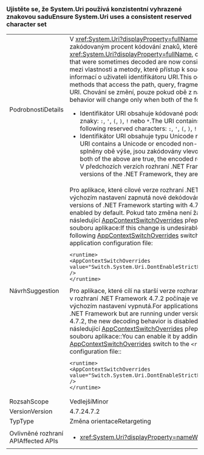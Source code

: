 ### <a name="ensure-systemuri-uses-a-consistent-reserved-character-set"></a><span data-ttu-id="ab70f-101">Ujistěte se, že System.Uri používá konzistentní vyhrazené znakovou sadu</span><span class="sxs-lookup"><span data-stu-id="ab70f-101">Ensure System.Uri uses a consistent reserved character set</span></span>

|   |   |
|---|---|
|<span data-ttu-id="ab70f-102">Podrobnosti</span><span class="sxs-lookup"><span data-stu-id="ab70f-102">Details</span></span>|<span data-ttu-id="ab70f-103">V <xref:System.Uri?displayProperty=fullName>některé teď konzistentně vlevo zakódovaným procent kódování znaků, které byly někdy dekódovat.</span><span class="sxs-lookup"><span data-stu-id="ab70f-103">In <xref:System.Uri?displayProperty=fullName>, certain percent-encoded characters that were sometimes decoded are now consistently left encoded.</span></span> <span data-ttu-id="ab70f-104">K tomu dochází mezi vlastnosti a metody, které přístup k součástem cestu, query, fragment nebo informací o uživateli identifikátoru URI.</span><span class="sxs-lookup"><span data-stu-id="ab70f-104">This occurs across the properties and methods that access the path, query, fragment, or userinfo components of the URI.</span></span> <span data-ttu-id="ab70f-105">Chování se změní, pouze pokud obě z následujících jsou splněny:</span><span class="sxs-lookup"><span data-stu-id="ab70f-105">The behavior will change only when both of the following are true:</span></span><ul><li><span data-ttu-id="ab70f-106">Identifikátor URI obsahuje kódované podobě každého následující vyhrazené znaky: <code>:</code>, <code>'</code>, <code>(</code>, <code>)</code>, <code>!</code> nebo <code>\*</code>.</span><span class="sxs-lookup"><span data-stu-id="ab70f-106">The URI contains the encoded form of any of the following reserved characters: <code>:</code>, <code>'</code>, <code>(</code>, <code>)</code>, <code>!</code> or <code>\*</code>.</span></span></li><li><span data-ttu-id="ab70f-107">Identifikátor URI obsahuje typu Unicode nebo kódovaný-vyhrazené znak.</span><span class="sxs-lookup"><span data-stu-id="ab70f-107">The URI contains a Unicode or encoded non-reserved character.</span></span> <span data-ttu-id="ab70f-108">Pokud jsou splněny obě výše, jsou zakódovány vlevo kódovaného vyhrazené znaky.</span><span class="sxs-lookup"><span data-stu-id="ab70f-108">If both of the above are true, the encoded reserved characters are left encoded.</span></span> <span data-ttu-id="ab70f-109">V předchozích verzích rozhraní .NET Framework se dekódovat.</span><span class="sxs-lookup"><span data-stu-id="ab70f-109">In previous versions of the .NET Framework, they are decoded.</span></span></li></ul>|
|<span data-ttu-id="ab70f-110">Návrh</span><span class="sxs-lookup"><span data-stu-id="ab70f-110">Suggestion</span></span>|<span data-ttu-id="ab70f-111">Pro aplikace, které cílové verze rozhraní .NET Framework počínaje 4.7.2 se ve výchozím nastavení zapnutá nové dekódování chování.</span><span class="sxs-lookup"><span data-stu-id="ab70f-111">For applications that target versions of .NET Framework starting with 4.7.2, the new decoding behavior is enabled by default.</span></span> <span data-ttu-id="ab70f-112">Pokud tato změna není žádoucí, můžete ji zakázat přidáním následující [AppContextSwitchOverrides](~/docs/framework/configure-apps/file-schema/runtime/appcontextswitchoverrides-element.md) přepnout <code>&lt;runtime&gt;</code> oddílu konfiguračního souboru aplikace:</span><span class="sxs-lookup"><span data-stu-id="ab70f-112">If this change is undesirable, you can disable it by adding the following [AppContextSwitchOverrides](~/docs/framework/configure-apps/file-schema/runtime/appcontextswitchoverrides-element.md) switch to the <code>&lt;runtime&gt;</code> section of the application configuration file:</span></span><pre><code class="lang-xml">&lt;runtime&gt;&#13;&#10;&lt;AppContextSwitchOverrides value=&quot;Switch.System.Uri.DontEnableStrictRFC3986ReservedCharacterSets=true&quot; /&gt;&#13;&#10;&lt;/runtime&gt;&#13;&#10;</code></pre><span data-ttu-id="ab70f-113">Pro aplikace, které cílí na starší verze rozhraní .NET Framework, ale jsou spuštěny v rozhraní .NET Framework 4.7.2 počínaje verzí nové chování dekódování ve výchozím nastavení vypnutá.</span><span class="sxs-lookup"><span data-stu-id="ab70f-113">For applications that target earlier versions of the .NET Framework but are running under versions starting with .NET Framework 4.7.2, the new decoding behavior is disabled by default.</span></span> <span data-ttu-id="ab70f-114">Můžete ji povolit přidáním následující [AppContextSwitchOverrides](~/docs/framework/configure-apps/file-schema/runtime/appcontextswitchoverrides-element.md) přepnout <code>&lt;runtime&gt;</code> oddílu konfiguračního souboru aplikace::</span><span class="sxs-lookup"><span data-stu-id="ab70f-114">You can enable it by adding the following [AppContextSwitchOverrides](~/docs/framework/configure-apps/file-schema/runtime/appcontextswitchoverrides-element.md) switch to the <code>&lt;runtime&gt;</code> section of the application configuration file::</span></span><pre><code class="lang-xml">&lt;runtime&gt;&#13;&#10;&lt;AppContextSwitchOverrides value=&quot;Switch.System.Uri.DontEnableStrictRFC3986ReservedCharacterSets=false&quot; /&gt;&#13;&#10;&lt;/runtime&gt;&#13;&#10;</code></pre>|
|<span data-ttu-id="ab70f-115">Rozsah</span><span class="sxs-lookup"><span data-stu-id="ab70f-115">Scope</span></span>|<span data-ttu-id="ab70f-116">Vedlejší</span><span class="sxs-lookup"><span data-stu-id="ab70f-116">Minor</span></span>|
|<span data-ttu-id="ab70f-117">Version</span><span class="sxs-lookup"><span data-stu-id="ab70f-117">Version</span></span>|<span data-ttu-id="ab70f-118">4.7.2</span><span class="sxs-lookup"><span data-stu-id="ab70f-118">4.7.2</span></span>|
|<span data-ttu-id="ab70f-119">Typ</span><span class="sxs-lookup"><span data-stu-id="ab70f-119">Type</span></span>|<span data-ttu-id="ab70f-120">Změna orientace</span><span class="sxs-lookup"><span data-stu-id="ab70f-120">Retargeting</span></span>|
|<span data-ttu-id="ab70f-121">Ovlivněné rozhraní API</span><span class="sxs-lookup"><span data-stu-id="ab70f-121">Affected APIs</span></span>|<ul><li><xref:System.Uri?displayProperty=nameWithType></li></ul>|

